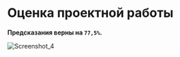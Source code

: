 # Оценка проектной работы
**Предсказания верны на `77,5%`.**


![Screenshot_4](https://github.com/WaterPrima/Kaggle/assets/113846114/ada5596c-a19a-4c8b-8504-bfe35daba093)
